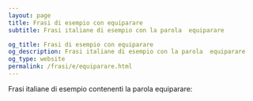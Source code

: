 ```yaml
---
layout: page
title: Frasi di esempio con equiparare 
subtitle: Frasi italiane di esempio con la parola  equiparare

og_title: Frasi di esempio con equiparare 
og_description: Frasi italiane di esempio con la parola  equiparare
og_type: website
permalink: /frasi/e/equiparare.html
---
```


Frasi italiane di esempio contenenti la parola equiparare:


